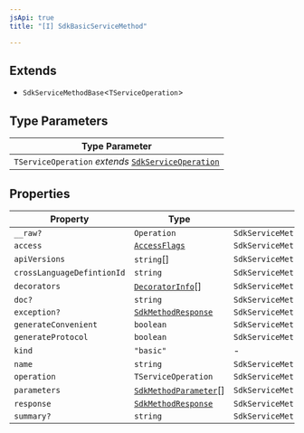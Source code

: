 ```yaml
---
jsApi: true
title: "[I] SdkBasicServiceMethod"

---
```

## Extends

- `SdkServiceMethodBase`<`TServiceOperation`\>

## Type Parameters

| Type Parameter |
| ------ |
| `TServiceOperation` *extends* [`SdkServiceOperation`](../type-aliases/SdkServiceOperation.md) |

## Properties

| Property | Type | Inherited from |
| ------ | ------ | ------ |
| `__raw?` | `Operation` | `SdkServiceMethodBase.__raw` |
| `access` | [`AccessFlags`](../type-aliases/AccessFlags.md) | `SdkServiceMethodBase.access` |
| `apiVersions` | `string`[] | `SdkServiceMethodBase.apiVersions` |
| `crossLanguageDefintionId` | `string` | `SdkServiceMethodBase.crossLanguageDefintionId` |
| `decorators` | [`DecoratorInfo`](DecoratorInfo.md)[] | `SdkServiceMethodBase.decorators` |
| `doc?` | `string` | `SdkServiceMethodBase.doc` |
| `exception?` | [`SdkMethodResponse`](SdkMethodResponse.md) | `SdkServiceMethodBase.exception` |
| `generateConvenient` | `boolean` | `SdkServiceMethodBase.generateConvenient` |
| `generateProtocol` | `boolean` | `SdkServiceMethodBase.generateProtocol` |
| `kind` | `"basic"` | - |
| `name` | `string` | `SdkServiceMethodBase.name` |
| `operation` | `TServiceOperation` | `SdkServiceMethodBase.operation` |
| `parameters` | [`SdkMethodParameter`](SdkMethodParameter.md)[] | `SdkServiceMethodBase.parameters` |
| `response` | [`SdkMethodResponse`](SdkMethodResponse.md) | `SdkServiceMethodBase.response` |
| `summary?` | `string` | `SdkServiceMethodBase.summary` |
